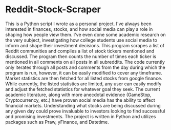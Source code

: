 # Reddit-Stock-Scraper
This is a Python script I wrote as a personal project. I've always been interested in finances, stocks, and how social media can play a role in shaping how people view them. I've even done some academic research on the very subject, investigating how college students use social media to inform and shape their investment decisions. This program scrapes a list of Reddit communities and compiles a list of stock tickers mentioned and discussed. The program then counts the number of times each ticker is mentioned in all comments on all posts in all subreddits. The code currently only iterates through all posts and comments from the day during which the program is run, however, it can be easily modified to cover any timeframe. Market statistics are then fetched for all listed stocks from google finance. While currently, the listed statistics are limited, any user can easily modify and adjust the fetched statistics for whatever goal they seek. The current academic literature, along with more anecdotal evidence (GameStop, Cryptocurrency, etc.) have proven social media has the ability to affect financial markets. Understanding what stocks are being discussed during any given day could prove invaluable to investors looking to find successful and promising investments. The project is written in Python and utilizes packages such as Praw, yFinance, and Datetime.
